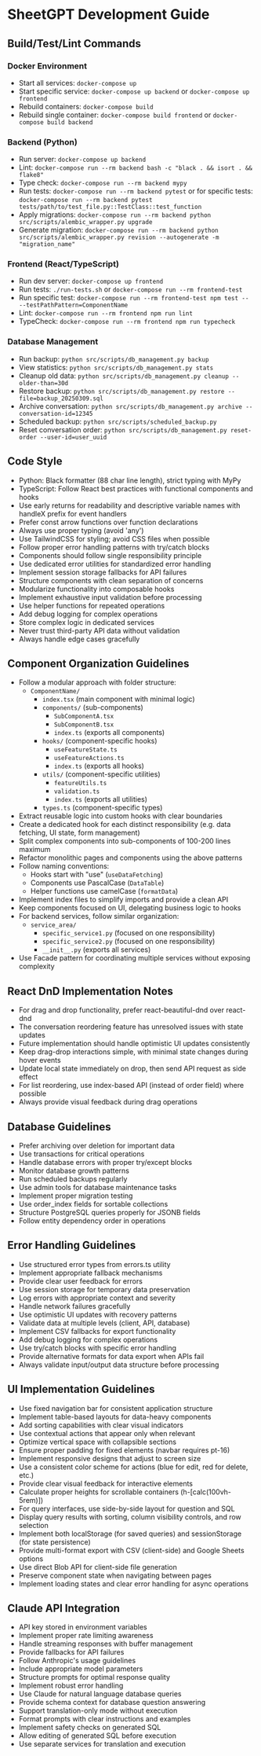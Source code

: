 # SheetGPT Development Guide

## Build/Test/Lint Commands

### Docker Environment
- Start all services: `docker-compose up`
- Start specific service: `docker-compose up backend` or `docker-compose up frontend`
- Rebuild containers: `docker-compose build`
- Rebuild single container: `docker-compose build frontend` or `docker-compose build backend`

### Backend (Python)
- Run server: `docker-compose up backend`
- Lint: `docker-compose run --rm backend bash -c "black . && isort . && flake8"`
- Type check: `docker-compose run --rm backend mypy`
- Run tests: `docker-compose run --rm backend pytest` or for specific tests: `docker-compose run --rm backend pytest tests/path/to/test_file.py::TestClass::test_function`
- Apply migrations: `docker-compose run --rm backend python src/scripts/alembic_wrapper.py upgrade`
- Generate migration: `docker-compose run --rm backend python src/scripts/alembic_wrapper.py revision --autogenerate -m "migration_name"`

### Frontend (React/TypeScript)
- Run dev server: `docker-compose up frontend`
- Run tests: `./run-tests.sh` or `docker-compose run --rm frontend-test`
- Run specific test: `docker-compose run --rm frontend-test npm test -- --testPathPattern=ComponentName`
- Lint: `docker-compose run --rm frontend npm run lint`
- TypeCheck: `docker-compose run --rm frontend npm run typecheck`

### Database Management
- Run backup: `python src/scripts/db_management.py backup`
- View statistics: `python src/scripts/db_management.py stats`
- Cleanup old data: `python src/scripts/db_management.py cleanup --older-than=30d`
- Restore backup: `python src/scripts/db_management.py restore --file=backup_20250309.sql`
- Archive conversation: `python src/scripts/db_management.py archive --conversation-id=12345`
- Scheduled backup: `python src/scripts/scheduled_backup.py`
- Reset conversation order: `python src/scripts/db_management.py reset-order --user-id=user_uuid`

## Code Style

- Python: Black formatter (88 char line length), strict typing with MyPy
- TypeScript: Follow React best practices with functional components and hooks
- Use early returns for readability and descriptive variable names with handleX prefix for event handlers
- Prefer const arrow functions over function declarations
- Always use proper typing (avoid 'any')
- Use TailwindCSS for styling; avoid CSS files when possible
- Follow proper error handling patterns with try/catch blocks
- Components should follow single responsibility principle
- Use dedicated error utilities for standardized error handling
- Implement session storage fallbacks for API failures
- Structure components with clean separation of concerns
- Modularize functionality into composable hooks
- Implement exhaustive input validation before processing
- Use helper functions for repeated operations 
- Add debug logging for complex operations
- Store complex logic in dedicated services
- Never trust third-party API data without validation
- Always handle edge cases gracefully

## Component Organization Guidelines

- Follow a modular approach with folder structure: 
  - `ComponentName/`
    - `index.tsx` (main component with minimal logic)
    - `components/` (sub-components)
      - `SubComponentA.tsx`
      - `SubComponentB.tsx`
      - `index.ts` (exports all components)
    - `hooks/` (component-specific hooks)
      - `useFeatureState.ts`
      - `useFeatureActions.ts`
      - `index.ts` (exports all hooks)  
    - `utils/` (component-specific utilities)
      - `featureUtils.ts`
      - `validation.ts`
      - `index.ts` (exports all utilities)
    - `types.ts` (component-specific types)
- Extract reusable logic into custom hooks with clear boundaries
- Create a dedicated hook for each distinct responsibility (e.g. data fetching, UI state, form management)
- Split complex components into sub-components of 100-200 lines maximum
- Refactor monolithic pages and components using the above patterns
- Follow naming conventions:
  - Hooks start with "use" (`useDataFetching`)
  - Components use PascalCase (`DataTable`)
  - Helper functions use camelCase (`formatData`)
- Implement index files to simplify imports and provide a clean API
- Keep components focused on UI, delegating business logic to hooks
- For backend services, follow similar organization:
  - `service_area/`
    - `specific_service1.py` (focused on one responsibility)
    - `specific_service2.py` (focused on one responsibility)
    - `__init__.py` (exports all services)
- Use Facade pattern for coordinating multiple services without exposing complexity

## React DnD Implementation Notes

- For drag and drop functionality, prefer react-beautiful-dnd over react-dnd 
- The conversation reordering feature has unresolved issues with state updates
- Future implementation should handle optimistic UI updates consistently
- Keep drag-drop interactions simple, with minimal state changes during hover events
- Update local state immediately on drop, then send API request as side effect
- For list reordering, use index-based API (instead of order field) where possible
- Always provide visual feedback during drag operations

## Database Guidelines

- Prefer archiving over deletion for important data
- Use transactions for critical operations
- Handle database errors with proper try/except blocks
- Monitor database growth patterns
- Run scheduled backups regularly
- Use admin tools for database maintenance tasks
- Implement proper migration testing
- Use order_index fields for sortable collections
- Structure PostgreSQL queries properly for JSONB fields
- Follow entity dependency order in operations

## Error Handling Guidelines

- Use structured error types from errors.ts utility
- Implement appropriate fallback mechanisms
- Provide clear user feedback for errors
- Use session storage for temporary data preservation
- Log errors with appropriate context and severity
- Handle network failures gracefully
- Use optimistic UI updates with recovery patterns
- Validate data at multiple levels (client, API, database)
- Implement CSV fallbacks for export functionality
- Add debug logging for complex operations 
- Use try/catch blocks with specific error handling
- Provide alternative formats for data export when APIs fail
- Always validate input/output data structure before processing

## UI Implementation Guidelines

- Use fixed navigation bar for consistent application structure
- Implement table-based layouts for data-heavy components
- Add sorting capabilities with clear visual indicators
- Use contextual actions that appear only when relevant
- Optimize vertical space with collapsible sections
- Ensure proper padding for fixed elements (navbar requires pt-16)
- Implement responsive designs that adjust to screen size
- Use a consistent color scheme for actions (blue for edit, red for delete, etc.)
- Provide clear visual feedback for interactive elements
- Calculate proper heights for scrollable containers (h-[calc(100vh-5rem)])
- For query interfaces, use side-by-side layout for question and SQL
- Display query results with sorting, column visibility controls, and row selection
- Implement both localStorage (for saved queries) and sessionStorage (for state persistence)
- Provide multi-format export with CSV (client-side) and Google Sheets options
- Use direct Blob API for client-side file generation
- Preserve component state when navigating between pages
- Implement loading states and clear error handling for async operations

## Claude API Integration

- API key stored in environment variables
- Implement proper rate limiting awareness
- Handle streaming responses with buffer management
- Provide fallbacks for API failures
- Follow Anthropic's usage guidelines
- Include appropriate model parameters
- Structure prompts for optimal response quality
- Implement robust error handling
- Use Claude for natural language database queries
- Provide schema context for database question answering
- Support translation-only mode without execution
- Format prompts with clear instructions and examples
- Implement safety checks on generated SQL
- Allow editing of generated SQL before execution
- Use separate services for translation and execution